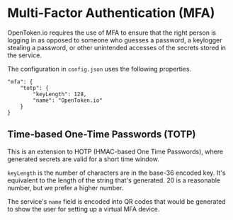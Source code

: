 Multi-Factor Authentication (MFA)
=================================

OpenToken.io requires the use of MFA to ensure that the right person is logging in as opposed to someone who guesses a password, a keylogger stealing a password, or other unintended accesses of the secrets stored in the service.

The configuration in `config.json` uses the following properties.

    "mfa": {
        "totp": {
            "keyLength": 128,
            "name": "OpenToken.io"
        }
    }


Time-based One-Time Passwords (TOTP)
------------------------------------

This is an extension to HOTP (HMAC-based One Time Passwords), where generated secrets are valid for a short time window.

`keyLength` is the number of characters are in the base-36 encoded key. It's equivalent to the length of the string that's generated. 20 is a reasonable number, but we prefer a higher number.

The service's `name` field is encoded into QR codes that would be generated to show the user for setting up a virtual MFA device.
